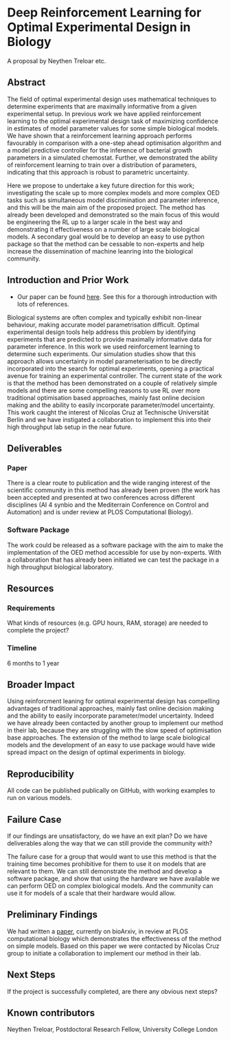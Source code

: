 # Deep Reinforcement Learning for Optimal Experimental Design in Biology

A proposal by Neythen Treloar etc.

## Abstract


The field of optimal experimental design uses mathematical techniques to determine experiments that are maximally informative from a given experimental setup. In previous work we have applied reinforcement learning to the optimal experimental design task of maximizing confidence in estimates of model parameter values for some simple biological models. We have shown that a reinforcement learning approach performs favourably in comparison with a one-step ahead optimisation algorithm and a model predictive controller for the inference of bacterial growth parameters in a simulated chemostat. Further, we demonstrated the ability of reinforcement learning to train over a distribution of parameters, indicating that this approach is robust to parametric uncertainty.

Here we propose to undertake a key future direction for this work; investigating the scale up to more complex models and more complex OED tasks such as simultaneous model discrimination and parameter inference, and this will be the main aim of the proposed project. The method has already been developed and demonstrated so the main focus of this would be engineering the RL up to a larger scale in the best way and demonstrating it effectiveness on a number of large scale biological models. A secondary goal would be to develop an easy to use python package so that the method can be cessable to non-experts and help increase the dissemination of machine leanring into the biological community. 


## Introduction and Prior Work

- Our paper can be found [here](https://www.biorxiv.org/content/10.1101/2022.05.09.491138v1.abstract). See this for a thorough introduction with lots of references. 

Biological systems are often complex and typically exhibit non-linear behaviour, making accurate model parametrisation difficult. Optimal experimental design tools help address this problem by identifying experiments that are predicted to provide maximally informative data for parameter inference. In this work we used reinforcement learning to determine such experiments. Our simulation studies show that this approach allows uncertainty in model parameterisation to be directly incorporated into the search for optimal experiments, opening a practical avenue for training an experimental controller. 
The current state of the work is that the method has been demonstrated on a couple of relatively simple models and there are some compelling reasons to use RL over more traditional optimisation based approaches, mainly fast online decision making and the ability to easily incorporate parameter/model uncertainty. This work caught the interest of Nicolas Cruz at Technische Universität Berlin and we have instigated a collaboration to implement this into their high throughput lab setup in the near future. 


## Deliverables

### Paper

There is a clear route to publication and the wide ranging interest of the scientific community in this method has already been proven (the work has been accepted and presented at two conferences across different disciplines (AI 4 synbio and the Mediterrain Conference on Control and Automation) and is under review at PLOS Computational Biology). 

### Software Package

The work could be released as a software package with the aim to make the implementation of the OED method accessible for use by non-experts. With a collaboration that has already been initiated we can test the package in a high throughput biological laboratory. 

## Resources

### Requirements

What kinds of resources (e.g. GPU hours, RAM, storage) are needed to complete the project?

### Timeline

6 months to 1 year

## Broader Impact

Using reinforcment leaning for optimal experimental design has compelling advantages of traditional approaches, mainly fast online decision making and the ability to easily incorporate parameter/model uncertainty. Indeed we have already been contacted by another group to implement our method in their lab, because they are struggling with the slow speed of optimisation base approaches. The extension of the method to large scale biological models and the development of an easy to use package would have wide spread impact on the design of optimal experiments in biology. 

## Reproducibility

All code can be published publically on GitHub, with working examples to run on various models. 

## Failure Case

If our findings are unsatisfactory, do we have an exit plan? Do we have deliverables along the way that we can still provide the community with?

The failure case for a group that would want to use this method is that the training time becomes prohibitive for them to use it on models that are relevant to them. We can still demonstrate the method and develop a software package, and show that using the hardware we have available we can perform OED on complex biological models. And the community can use it for models of a scale that their hardware would allow. 

## Preliminary Findings

We had written a [paper](https://www.biorxiv.org/content/10.1101/2022.05.09.491138v1.abstract), currently on bioArxiv, in review at PLOS computational biology which demonstrates the effectiveness of the method on simple models. Based on this paper we were contacted by Nicolas Cruz group to initiate a collaboration to implement our method in their lab. 


## Next Steps

If the project is successfully completed, are there any obvious next steps?

## Known contributors

Neythen Treloar, Postdoctoral Research Fellow, University College London

